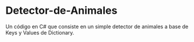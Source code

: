 # Detector-de-Animales
Un código en C# que consiste en un simple detector de animales a base de Keys y Values de Dictionary.
